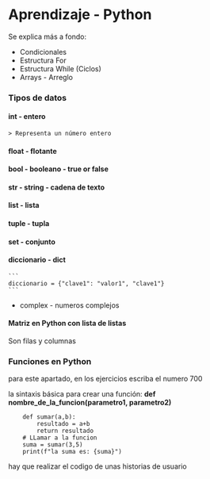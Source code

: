 # Aprendizaje - Python

Se explica más a fondo:

+ Condicionales
+ Estructura For
+ Estructura While (Ciclos)
+ Arrays - Arreglo


### Tipos de datos

#### int - entero

    > Representa un número entero

#### float - flotante

#### bool - booleano - true or false

#### str - string - cadena de texto

#### list - lista

#### tuple - tupla

#### set - conjunto

#### diccionario - dict

    ```
    diccionario = {"clave1": "valor1", "clave1"}
    ```

+ complex - numeros complejos


<!-- TEMA MATRIZ -->
#### Matriz en Python con lista de listas

Son filas y columnas


### Funciones en Python

para este apartado, en los ejercicios escriba el numero 700

la sintaxis básica para crear una función:
__def nombre_de_la_funcion(parametro1, parametro2)__
```
    def sumar(a,b):
        resultado = a+b
        return resultado
    # LLamar a la funcion
    suma = sumar(3,5)
    print(f"la suma es: {suma}")
```

hay que realizar el codigo de unas historias de usuario 